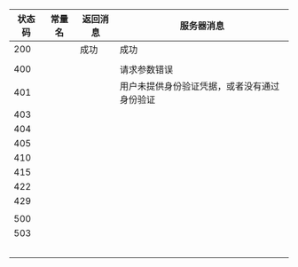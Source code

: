 | 状态码 | 常量名 | 返回消息 | 服务器消息                                   |
| ------ | ------ | -------- | -------------------------------------------- |
| 200    |        | 成功     | 成功                                         |
|        |        |          |                                              |
| 400    |        |          | 请求参数错误                                 |
| 401    |        |          | 用户未提供身份验证凭据，或者没有通过身份验证 |
| 403    |        |          |                                              |
| 404    |        |          |                                              |
| 405    |        |          |                                              |
| 410    |        |          |                                              |
| 415    |        |          |                                              |
| 422    |        |          |                                              |
| 429    |        |          |                                              |
|        |        |          |                                              |
| 500    |        |          |                                              |
| 503    |        |          |                                              |
|        |        |          |                                              |
|        |        |          |                                              |
|        |        |          |                                              |
|        |        |          |                                              |
|        |        |          |                                              |

